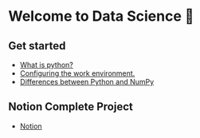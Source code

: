 # Welcome to Data Science 👋



## Get started

- [What is python?](https://www.notion.so/What-is-python-d24c4d9e5b754468bf149cc5cce8586e)
- [Configuring the work environment.](https://www.notion.so/Configuring-the-work-environment-01ec083c96bb4aeea16b638e920aca15)
- [Differences between Python and NumPy](https://www.notion.so/Differences-between-Python-and-NumPy-b9fd1c84259945edba3dd3e13bdc8ffb)



## Notion Complete Project

- [Notion](https://www.notion.so/Data-Science-df3029d15a104320b91aff902ce862ef)
